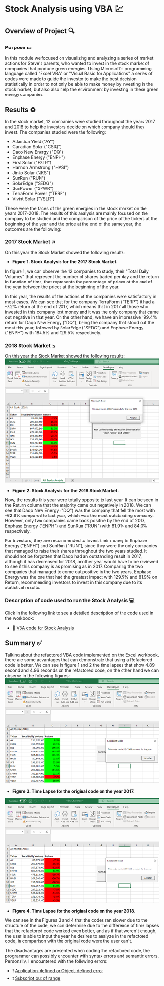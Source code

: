 # Stock Analysis using VBA :chart:

## Overview of Project :mag:

### Purpose :dollar:
In this module we focused on visualizing and analyzing a series of market actions for Steve's parents, who wanted to invest in the stock market of companies that produce green energies. Using Microsoft's programming language called "Excel VBA" or "Visual Basic for Applications" a series of codes were made to guide the investor to make the best decision statistically in order to not only be able to make money by investing in the stock market, but also also help the environment by investing in these  green energy companies.

## Results :recycle:
In the stock market, 12 companies were studied throughout the years 2017 and 2018 to help the investors decide on which company should they invest. The companies studied were the following:
- Atlantica Yield ("AY")
- Canadian Solar ("CSIQ")
- Daqo New Energy ("DQ")
- Enphase Energy ("ENPH")
- First Solar ("FSLR")
- Hannon Armstrong ("HASI")
- Jinko Solar ("JKS")
- SunRun ("RUN")
- SolarEdge ("SEDG")
- SunPower ("SPWR")
- TerraForm Power ("TERP")
- Vivint Solar ("VSLR")

These were the faces of the green energies in the stock market on the years 2017-2018. The results of this analysis are mainly focused on the company to be studied and the comparison of the price of the tickers at the beginning of the year and the price at the end of the same year, the outcomes are the following:

### 2017 Stock Market :arrow_upper_right:
On this year the Stock Market showed the following results:


* **Figure 1. Stock Analysis for the 2017 Stock Market.**

In figure 1, we can observe the 12 companies to study, their "Total Daily Volumes" that represent the number of shares traded per day and the return in function of time, that represents the percentage of prices at the end of the year between the prices at the beginning of the year.

In this year, the results of the actions of the companies were satisfactory in most cases. We can see that for the company TerraForm ("TERP") it had a -7.2% return at the end of 2017, which means that in 2017 all those who invested in this company lost money and it was the only company that came out negative in that year. On the other hand, we have an impressive 199.4% return for Daqo New Energy ("DQ"), being the company that stood out the most this year, followed by SolarEdge ("SEDG") and Enphase Energy ("ENPH") with 184.5% and 129.5% respectively.

### 2018 Stock Market :arrow_lower_right:
On this year the Stock Market showed the following results:
![](https://github.com/Frankdiazw/Stock-Analysis/blob/main/Resources/VBA_Challenge_2018.png)

* **Figure 2. Stock Analysis for the 2018 Stock Market.**

Now, the results this year were totally opposite to last year. It can be seen in the Return column that the majority came out negatively in 2018. We can see that Daqo New Energy ("DQ") was the company that fell the most with -62.6% compared to last year, which was the most outstanding company. However, only two companies came back positive by the end of 2018, Enphase Energy ("ENPH") and SunRun ("RUN") with 81.9% and 84.0% respectively.

For investors, they are recommended to invest their money in Enphase Energy ("ENPH") and SunRun ("RUN"), since they were the only companies that managed to raise their shares throughout the two years studied. It should not be forgotten that Daqo had an outstanding result in 2017, although it has decreased for 2018, another year would have to be reviewed to see if this company is as promising as in 2017. Comparing the two companies that managed to come out positive in the two years, Enphase Energy was the one that had the greatest impact with 129.5% and 81.9% on Return, recommending investors to invest in this company due to its statistical results.

### Description of code used to run the Stock Analysis :computer:
Click in the following link to see a detailed description of the code used in the workbook:
- :page_with_curl: [VBA code for Stock Analysis](https://github.com/Frankdiazw/Stock-Analysis/blob/main/VBA_Challenge.vbs)

## Summary :white_check_mark:
Talking about the refactored VBA code implemented on the Excel workbook, there are some advantages that can demonstrate that using a Refactored code is better. We can see in figure 1 and 2 the time lapses that show 4.89 second and 4.96 seconds on the refactored code, on the other hand we can observe in the following figures:
![](https://github.com/Frankdiazw/Stock-Analysis/blob/main/Resources/VBA_Original_Code_2017.png)

- **Figure 3. Time Lapse for the original code on the year 2017.**

![](https://github.com/Frankdiazw/Stock-Analysis/blob/main/Resources/VBA_Original_Code_2018.png)

- **Figure 4. Time Lapse for the original code on the year 2018.**

We can see in the Figures 3 and 4 that the codes ran slower due to the structure of the code, we can determine due to the difference of time lapses that the refactored code worked even better, and as if that weren't enough, the user is able to input the year he desires to analyze in the refactored code, in comparison with the original code were the user can't.

The disadvantages are presented when coding the refactored code, the programmer can possibly encounter with syntax errors and semantic errors. Personally, I encountered with the following errors:
- :heavy_exclamation_mark: [Application-defined or Object-defined error](https://stackoverflow.com/questions/17980854/vba-runtime-error-1004-application-defined-or-object-defined-error-when-select)
- :heavy_exclamation_mark: [Subscript out of range](https://docs.microsoft.com/en-us/office/vba/language/reference/user-interface-help/subscript-out-of-range-error-9)
